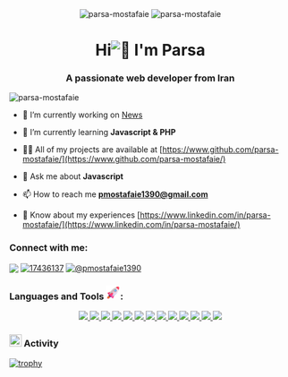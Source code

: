 <p align='center'><img align="center" src="https://github-readme-stats.vercel.app/api?username=parsa-mostafaie&show_icons=true&locale=en&rank_icon=github" alt="parsa-mostafaie" /> <img align="center" src="https://github-readme-stats.vercel.app/api/top-langs?username=parsa-mostafaie&show_icons=true&locale=en&layout=compact&theme=darl" alt="parsa-mostafaie" /></p>

<h1 align="center">Hi<picture><source srcset="https://fonts.gstatic.com/s/e/notoemoji/latest/1f44b_1f3fb/512.webp" type="image/webp"><img src="https://fonts.gstatic.com/s/e/notoemoji/latest/1f44b_1f3fb/512.gif" alt="👋" width="32" height="32"></picture> I'm Parsa</h1>
<h3 align="center">A passionate web developer from Iran</h3>

<p align="left"> <img src="https://komarev.com/ghpvc/?username=parsa-mostafaie&label=Profile%20views&color=0e75b6&style=flat" alt="parsa-mostafaie" /> </p>

- 🔭 I’m currently working on [News](https://www.github.com/parsa-mostafaie/php-news)

- 🌱 I’m currently learning **Javascript & PHP**

- 👨‍💻 All of my projects are available at [https://www.github.com/parsa-mostafaie/](https://www.github.com/parsa-mostafaie/)

- 💬 Ask me about **Javascript**

- 📫 How to reach me **pmostafaie1390@gmail.com**

- 📄 Know about my experiences [https://www.linkedin.com/in/parsa-mostafaie/](https://www.linkedin.com/in/parsa-mostafaie/)

<h3 align="left">Connect with me:</h3>
<p align="left">
<a href="https://linkedin.com/in/parsa-mostafaie" target="blank"><img src="https://github.com/onemarc/tech-icons/blob/main/icons/linkedin.svg" align='center' witdh='40' height='40'></a>
<a href="https://stackoverflow.com/users/17436137" target="blank"><img align="center" src="https://raw.githubusercontent.com/rahuldkjain/github-profile-readme-generator/master/src/images/icons/Social/stack-overflow.svg" alt="17436137" height="30" width="40" /></a>
<a href="https://medium.com/@pmostafaie1390" target="blank"><img align="center" src="https://raw.githubusercontent.com/rahuldkjain/github-profile-readme-generator/master/src/images/icons/Social/medium.svg" alt="@pmostafaie1390" height="30" width="40" /></a>
</p>

<h3 align="left">Languages and Tools <img src='https://github.com/Tarikul-Islam-Anik/tarikul-islam-anik/raw/main/assets/images/Rocket.png' width='25' height='25'/>:</h3>
<a href="#"><p align="center"><img src="https://github.com/onemarc/tech-icons/blob/main/icons/javascript.svg" witdh='50' height='50'> <img src="https://github.com/onemarc/tech-icons/blob/main/icons/typescript.svg" witdh='50' height='50'> <img src="https://github.com/onemarc/tech-icons/blob/main/icons/react-dark.svg" witdh='50' height='50'> <img src="https://github.com/onemarc/tech-icons/blob/main/icons/vuejs-dark.svg" witdh='50' height='50'> <img src="https://github.com/onemarc/tech-icons/blob/main/icons/sass.svg" witdh='50' height='50'> <img src="https://github.com/onemarc/tech-icons/blob/main/icons/mysql.svg" witdh='50' height='50'> <img src="https://github.com/onemarc/tech-icons/blob/main/icons/php.svg" witdh='50' height='50'> <img src="https://github.com/onemarc/tech-icons/blob/main/icons/git.svg" witdh='50' height='50'> <img src="https://github.com/onemarc/tech-icons/blob/main/icons/bootstrap-dark.svg" witdh='50' height='50'> <img src="https://github.com/onemarc/tech-icons/blob/main/icons/github-dark.svg" witdh='50' height='50'> <img src="https://github.com/onemarc/tech-icons/blob/main/icons/vscode-dark.svg" witdh='50' height='50'> <img src="https://github.com/onemarc/tech-icons/blob/main/icons/html.svg" witdh='50' height='50'> <img src="https://github.com/onemarc/tech-icons/blob/main/icons/css.svg" witdh='50' height='50'></p></a>

<h3 align='left'><img src='https://github.com/Tarikul-Islam-Anik/Animated-Fluent-Emojis/blob/master/Emojis/Activities/1st%20Place%20Medal.png' width='22' height='22'/> Activity</h3>

[![trophy](https://github-profile-trophy.vercel.app/?username=parsa-mostafaie&theme=onedark)](https://github.com/ryo-ma/github-profile-trophy)

